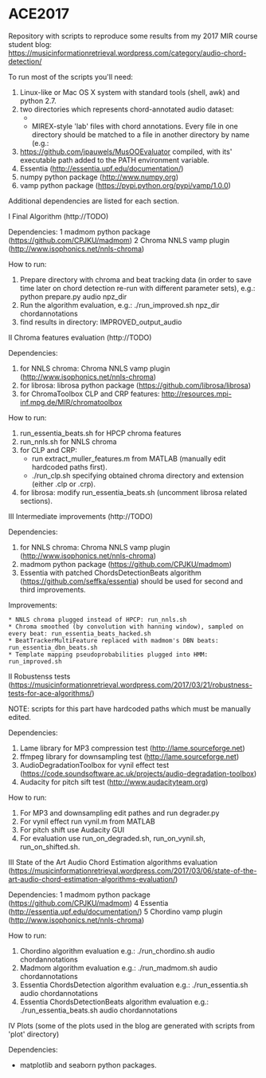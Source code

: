 # ACE2017

Repository with scripts to reproduce some results from my 2017 MIR course student blog: https://musicinformationretrieval.wordpress.com/category/audio-chord-detection/


To run most of the scripts you'll need:
   1. Linux-like or Mac OS X system with standard tools (shell, awk) and python 2.7.
   2. two directories which represents chord-annotated audio dataset:
      * <audio directory> with 'wav' audio files (perhaps other formats (e.g. .flac) will work as well)
      * <reference chord annotatins directory> MIREX-style 'lab' files with chord annotations.
        Every file in one directory should be matched to a file in another directory by name
        (e.g.: <audio directory>/chains.wav corresponds to <reference chord annotations directory>/chains.lab)
   3. https://github.com/jpauwels/MusOOEvaluator
     compiled, with its' executable path added to the PATH environment variable.
   4. Essentia (http://essentia.upf.edu/documentation/)
   5. numpy python package (http://www.numpy.org)
   6. vamp python package (https://pypi.python.org/pypi/vamp/1.0.0)

Additional dependencies are listed for each section.

I Final Algorithm (http://TODO)

Dependencies:
   1 madmom python package (https://github.com/CPJKU/madmom)
   2 Chroma NNLS vamp plugin (http://www.isophonics.net/nnls-chroma)

How to run:

   1. Prepare directory with chroma and beat tracking data
      (in order to save time later on chord detection re-run with different parameter sets), e.g.:
      python prepare.py audio npz_dir
   2. Run the algorithm evaluation, e.g.:
      ./run_improved.sh npz_dir chordannotations
   3. find results in directory: IMPROVED_output_audio

II Chroma features evaluation (http://TODO)

Dependencies:
   1. for NNLS chroma: Chroma NNLS vamp plugin (http://www.isophonics.net/nnls-chroma)
   2. for librosa: librosa python package (https://github.com/librosa/librosa)
   3. for ChromaToolbox CLP and CRP features: http://resources.mpi-inf.mpg.de/MIR/chromatoolbox

How to run:
   1. run_essentia_beats.sh for HPCP chroma features
   2. run_nnls.sh for NNLS chroma
   3. for CLP and CRP:
      * run extract_muller_features.m  from MATLAB (manually edit hardcoded paths first).
      * ./run_clp.sh specifying obtained chroma directory and extension (either .clp or .crp).
   4. for librosa: modify run_essentia_beats.sh (uncomment librosa related sections).

III Intermediate improvements  (http://TODO)

Dependencies:
   1. for NNLS chroma: Chroma NNLS vamp plugin (http://www.isophonics.net/nnls-chroma)
   2. madmom python package (https://github.com/CPJKU/madmom)
   3. Essentia with patched ChordsDetectionBeats algorithm (https://github.com/seffka/essentia)
      should be used for second and third improvements.

Improvements:

    * NNLS chroma plugged instead of HPCP: run_nnls.sh
    * Chroma smoothed (by convolution with hanning window), sampled on every beat: run_essentia_beats_hacked.sh
    * BeatTrackerMultiFeature replaced with madmom's DBN beats: run_essentia_dbn_beats.sh
    * Template mapping pseudoprobabilities plugged into HMM: run_improved.sh

II Robustenss tests (https://musicinformationretrieval.wordpress.com/2017/03/21/robustness-tests-for-ace-algorithms/)

NOTE: scripts for this part have hardcoded paths which must
be manually edited.

Dependencies:
   1. Lame library for MP3 compression test (http://lame.sourceforge.net)
   2. ffmpeg library for downsampling test (http://lame.sourceforge.net)
   3. AudioDegradationToolbox for vynil effect test (https://code.soundsoftware.ac.uk/projects/audio-degradation-toolbox)
   4. Audacity for pitch sift test (http://www.audacityteam.org)

How to run:

   1. For MP3 and downsampling edit pathes and run degrader.py
   2. For vynil effect run vynil.m from MATLAB
   3. For pitch shift use Audacity GUI
   4. For evaluation use run_on_degraded.sh, run_on_vynil.sh, run_on_shifted.sh.


III State of the Art Audio Chord Estimation algorithms evaluation
(https://musicinformationretrieval.wordpress.com/2017/03/06/state-of-the-art-audio-chord-estimation-algorithms-evaluation/)

Dependencies:
   1 madmom python package (https://github.com/CPJKU/madmom)
   4 Essentia (http://essentia.upf.edu/documentation/)
   5 Chordino vamp plugin (http://www.isophonics.net/nnls-chroma)

How to run:

   1. Chordino algorithm evaluation e.g.:
      ./run_chordino.sh audio chordannotations
   2. Madmom algorithm evaluation e.g.:
      ./run_madmom.sh audio chordannotations
   3. Essentia ChordsDetection algorithm evaluation e.g.:
      ./run_essentia.sh audio chordannotations
   4. Essentia ChordsDetectionBeats algorithm evaluation e.g.:
      ./run_essentia_beats.sh audio chordannotations

IV Plots (some of the plots used in the blog are generated with scripts from 'plot' directory)

Dependencies:
   * matplotlib and seaborn python packages.
